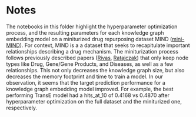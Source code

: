 # Notes
The notebooks in this folder highlight the hyperparameter optimization process, and the resulting parameters for each knowledge graph embedding model on a miniturized drug repurposing dataset MIND ([mini-MIND](./01_Create_minimal_MIND.ipynb)). For context, MIND is a a dataset that seeks to recapitulate important relationships describing a drug mechanism. The miniturization process follows previously described papers ([Rivas](https://academic.oup.com/bib/article/23/6/bbac481/6831005), [Ratajczak](https://link.springer.com/content/pdf/10.1186/s12859-022-04608-y.pdf)) that only keep node types like Drug, Gene/Gene Products, and Diseases, as well as a few relationships. This not only decreases the knowledge graph size, but also decreases the memory footprint and time to train a model. In our observation, it seems that the target prediction performance for a knowledge graph embedding model improved. For example, the best performing TransE model had a hits\_at\_10 of 0.4168 vs 0.4870 after hyperparameter optimization on the full dataset and the miniturized one, respectively. 

